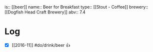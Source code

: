 is:: [[beer]]
name:: Beer for Breakfast
type:: [[Stout - Coffee]]
brewery:: [[Dogfish Head Craft Brewery]]
abv:: 7.4

# Log
- [x] [[2016-11]] #do/drink/beer 👍
